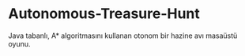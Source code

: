 # Autonomous-Treasure-Hunt
 Java tabanlı, A* algoritmasını kullanan otonom bir hazine avı masaüstü oyunu.
